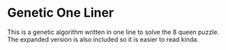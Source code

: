 # Genetic One Liner
This is a genetic algorithm written in one line to solve the 8 queen puzzle.
The expanded version is also included so it is easier to read kinda.
